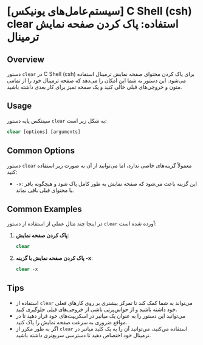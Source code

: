 # [سیستم‌عامل‌های یونیکس] C Shell (csh) clear استفاده: پاک کردن صفحه نمایش ترمینال

## Overview
دستور `clear` در C Shell (csh) برای پاک کردن محتوای صفحه نمایش ترمینال استفاده می‌شود. این دستور به شما این امکان را می‌دهد که صفحه ترمینال خود را از تمامی متون و خروجی‌های قبلی خالی کنید و یک صفحه تمیز برای کار بعدی داشته باشید.

## Usage
سینتکس پایه دستور `clear` به شکل زیر است:

```csh
clear [options] [arguments]
```

## Common Options
دستور `clear` معمولاً گزینه‌های خاصی ندارد، اما می‌توانید از آن به صورت زیر استفاده کنید:

- `-x`: این گزینه باعث می‌شود که صفحه نمایش به طور کامل پاک شود و هیچگونه بافر یا محتوای قبلی باقی نماند.

## Common Examples
در اینجا چند مثال عملی از استفاده از دستور `clear` آورده شده است:

1. **پاک کردن صفحه نمایش**:
   ```csh
   clear
   ```

2. **پاک کردن صفحه نمایش با گزینه -x**:
   ```csh
   clear -x
   ```

## Tips
- استفاده از `clear` می‌تواند به شما کمک کند تا تمرکز بیشتری بر روی کارهای فعلی خود داشته باشید و از حواس‌پرتی ناشی از خروجی‌های قبلی جلوگیری کنید.
- می‌توانید این دستور را به عنوان یک میانبر در اسکریپت‌های خود قرار دهید تا در مواقع ضروری به سرعت صفحه نمایش را پاک کنید.
- اگر به طور مکرر از `clear` استفاده می‌کنید، می‌توانید آن را به یک کلید میانبر در ترمینال خود اختصاص دهید تا دسترسی سریع‌تری داشته باشید.